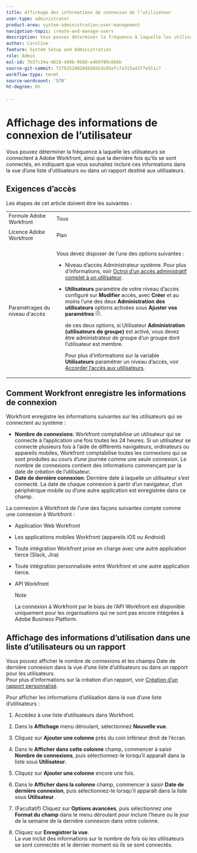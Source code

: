 ```yaml
---
title: Affichage des informations de connexion de l’utilisateur
user-type: administrator
product-area: system-administration;user-management
navigation-topic: create-and-manage-users
description: Vous pouvez déterminer la fréquence à laquelle les utilisateurs se connectent à Workfront, ainsi que la dernière fois où ils se sont connectés, en indiquant que vous souhaitez inclure ces informations dans la vue d’une liste d’utilisateurs ou dans un rapport destiné aux utilisateurs.
author: Caroline
feature: System Setup and Administration
role: Admin
exl-id: 7b37c34a-d628-4d9b-9688-e4b9f89c666b
source-git-commit: f2f825280204b56d2dc85efc7a315a4377e551c7
workflow-type: tm+mt
source-wordcount: '570'
ht-degree: 0%

---
```


# Affichage des informations de connexion de l’utilisateur

Vous pouvez déterminer la fréquence à laquelle les utilisateurs se connectent à Adobe Workfront, ainsi que la dernière fois qu’ils se sont connectés, en indiquant que vous souhaitez inclure ces informations dans la vue d’une liste d’utilisateurs ou dans un rapport destiné aux utilisateurs.

## Exigences d’accès

Les étapes de cet article doivent être les suivantes :

<table style="table-layout:auto"> 
 <col> 
 <col> 
 <tbody> 
  <tr> 
   <td role="rowheader">Formule Adobe Workfront</td> 
   <td>Tous</td> 
  </tr> 
  <tr> 
   <td role="rowheader">Licence Adobe Workfront</td> 
   <td> <p>Plan </p>   </td> 
  </tr> 
  <tr> 
   <td role="rowheader">Paramétrages du niveau d'accès</td> 
   <td> <p>Vous devez disposer de l’une des options suivantes :</p> 
    <ul> 
     <li> <p>Niveau d’accès Administrateur système. Pour plus d’informations, voir <a href="../../../administration-and-setup/add-users/configure-and-grant-access/grant-a-user-full-administrative-access.md" class="MCXref xref">Octroi d’un accès administratif complet à un utilisateur</a>. </p> </li> 
     <li> <p><b>Utilisateurs</b> paramètre de votre niveau d’accès configuré sur <b>Modifier</b> accès, avec <b>Créer</b> et au moins l’une des deux <b>Administration des utilisateurs</b> options activées sous <b>Ajuster vos paramètres</b> <img src="assets/gear-icon-in-access-levels.png">. </p> <p>de ces deux options, si Utilisateur <b>Administration (utilisateurs de groupe)</b> est activé, vous devez être administrateur de groupe d’un groupe dont l’utilisateur est membre.</p> <p>Pour plus d’informations sur la variable <b>Utilisateurs</b> paramétrer un niveau d’accès, voir <a href="../../../administration-and-setup/add-users/configure-and-grant-access/grant-access-other-users.md" class="MCXref xref">Accorder l’accès aux utilisateurs</a>.</p> </li> 
    </ul> </td> 
  </tr> 
 </tbody> 
</table>

## Comment Workfront enregistre les informations de connexion

Workfront enregistre les informations suivantes sur les utilisateurs qui se connectent au système :

* **Nombre de connexions**: Workfront comptabilise un utilisateur qui se connecte à l’application une fois toutes les 24 heures. Si un utilisateur se connecte plusieurs fois à l’aide de différents navigateurs, ordinateurs ou appareils mobiles, Workfront comptabilise toutes les connexions qui se sont produites au cours d’une journée comme une seule connexion. Le nombre de connexions contient des informations commençant par la date de création de l’utilisateur.
* **Date de dernière connexion**: Dernière date à laquelle un utilisateur s’est connecté. La date de chaque connexion à partir d’un navigateur, d’un périphérique mobile ou d’une autre application est enregistrée dans ce champ.

La connexion à Workfront de l’une des façons suivantes compte comme une connexion à Workfront :

* Application Web Workfront
* Les applications mobiles Workfront (appareils iOS ou Android)
* Toute intégration Workfront prise en charge avec une autre application tierce (Slack, Jira)
* Toute intégration personnalisée entre Workfront et une autre application tierce.
* API Workfront

   >[!NOTE]
   >
   >La connexion à Workfront par le biais de l’API Workfront est disponible uniquement pour les organisations qui ne sont pas encore intégrées à Adobe Business Platform.

## Affichage des informations d’utilisation dans une liste d’utilisateurs ou un rapport

Vous pouvez afficher le nombre de connexions et les champs Date de dernière connexion dans la vue d’une liste d’utilisateurs ou dans un rapport pour les utilisateurs.\
Pour plus d’informations sur la création d’un rapport, voir [Création d’un rapport personnalisé](../../../reports-and-dashboards/reports/creating-and-managing-reports/create-custom-report.md).

Pour afficher les informations d’utilisation dans la vue d’une liste d’utilisateurs :

1. Accédez à une liste d’utilisateurs dans Workfront.
1. Dans la **Affichage** menu déroulant, sélectionnez **Nouvelle vue**.

1. Cliquez sur **Ajouter une colonne** près du coin inférieur droit de l’écran.
1. Dans le **Afficher dans cette colonne** champ, commencer à saisir **Nombre de connexions**, puis sélectionnez-le lorsqu’il apparaît dans la liste sous **Utilisateur**.

1. Cliquez sur **Ajouter une colonne** encore une fois.
1. Dans le **Afficher dans la colonne** champ, commencer à saisir **Date de dernière connexion**, puis sélectionnez-le lorsqu’il apparaît dans la liste sous **Utilisateur**.

1. (Facultatif) Cliquez sur **Options avancées**, puis sélectionnez une **Format du champ** dans le menu déroulant pour inclure l’heure ou le jour de la semaine de la dernière connexion dans votre colonne.

1. Cliquez sur **Enregistrer la vue**.\
   La vue inclut des informations sur le nombre de fois où les utilisateurs se sont connectés et le dernier moment où ils se sont connectés.
